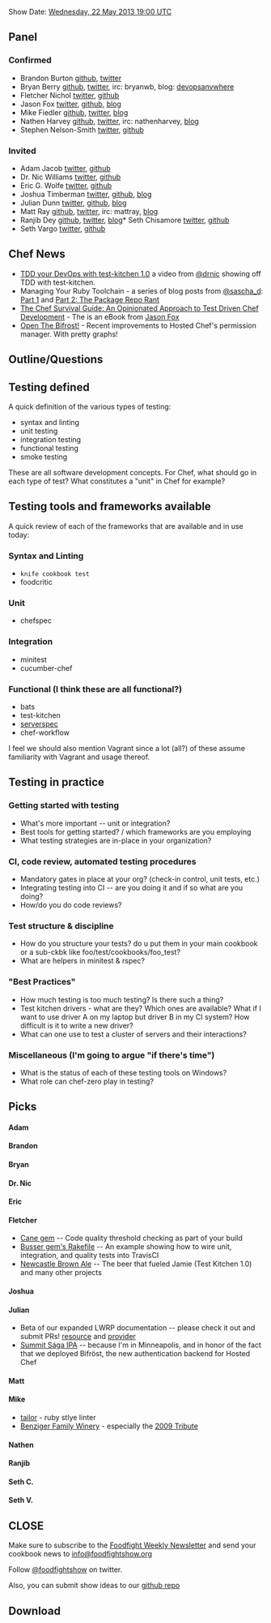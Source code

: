 Show Date:  [Wednesday, 22 May 2013 19:00 UTC](http://www.timeanddate.com/worldclock/fixedtime.html?msg=Food+Fight+Show+-+Testing+In+Practice&iso=20130521T15&p1=1928)

Panel<a name="panel"></a>
-----

### Confirmed
* Brandon Burton [github](http://github.com/solarce), [twitter](https://twitter.com/solarce)
* Bryan Berry [github](http://github.com/bryanwb), [twitter](http://twitter.com/bryanwb), irc: bryanwb, blog: [devopsanywhere](http://devopsanywhere.blogspot.com)
* Fletcher Nichol [twitter](http://twitter.com/fnichol), [github](https://github.com/fnichol)
* Jason Fox [twitter](https://twitter.com/jasonrobertfox), [github](https://github.com/jasonrobertfox), [blog](http://neverstopbuilding.net/)
* Mike Fiedler [github](http://github.com/miketheman), [twitter](http://twitter.com/mikefiedler), [blog](http://www.miketheman.net)
* Nathen Harvey [github](http://github.com/nathenharvey), [twitter](http://twitter.com/nathenharvey), irc: nathenharvey, [blog](http://nathenharvey.com)
* Stephen Nelson-Smith [twitter](https://twitter.com/lordcope), [github](http://github.com/lordcope)

### Invited
* Adam Jacob [twitter](http://twitter.com/adamhjk), [github](http://gitub.com/adamhjk)
* Dr. Nic Williams [twitter](https://twitter.com/drnic), [github](https://twitter.com/drnic)
* Eric G. Wolfe [twitter](https://twitter.com/#!/atomic_penguin), [github](http://github.com/atomic-penguin)
* Joshua Timberman [twitter](https://twitter.com/jtimberman), [github](http://github.com/jtimberman), [blog](http://jtimberman.housepub.org/)
* Julian Dunn [twitter](https://twitter.com/julian_dunn), [github](https://github.com/juliandunn), [blog](http://www.juliandunn.net/)
* Matt Ray [github](http://github.com/mattray), [twitter](http://twitter.com/mattray), irc: mattray, [blog](http://www.leastresistance.net/)
* Ranjib Dey [github](https://github.com/ranjib), [twitter](https://twitter.com/ranjibdey), [blog](http://ranjib.posterous.com/)* Seth Chisamore [twitter](https://twitter.com/schisamo), [github](http://github.com/schisamo)
* Seth Vargo [twitter](https://twitter.com/sethvargo), [github](http://github.com/sethvargo)

Chef News
--------

* [TDD your DevOps with test-kitchen 1.0](http://starkandwayne.com/articles/2013/05/07/tdd-your-devops-with-test-kitchen/) a video from [@drnic](http://twitter.com/drnic) showing off TDD with test-kitchen.
* Managing Your Ruby Toolchain - a series of blog posts from [@sascha_d](https://twitter.com/sascha_d):  [Part 1](http://blog.brattyredhead.com/blog/2013/05/12/pieces-and-parts-managing-your-ruby-toolchain/) and [Part 2:  The Package Repo Rant](http://blog.brattyredhead.com/blog/2013/05/17/managing-your-ruby-toolchain-part-2-the-package-repo-rant)
* [The Chef Survival Guide:  An Opinionated Approach to Test Driven Chef Development](https://leanpub.com/chef-survival-guide) - The is an eBook from [Jason Fox](http://twitter.com/jasonrobertfox)
* [Open The Bifrost!](http://www.opscode.com/blog/2013/05/21/open-the-bifrost/) - Recent improvements to Hosted Chef's permission manager.  With pretty graphs!


Outline/Questions
-----------------
## Testing defined

A quick definition of the various types of testing:

* syntax and linting
* unit testing
* integration testing
* functional testing
* smoke testing

These are all software development concepts. For Chef, what should go in each type of test? What constitutes a "unit" in Chef for example?

## Testing tools and frameworks available

A quick review of each of the frameworks that are available and in use today:

### Syntax and Linting

* `knife cookbook test`
* foodcritic

### Unit

* chefspec

### Integration

* minitest
* cucumber-chef

### Functional (I think these are all functional?)

* bats
* test-kitchen
* [serverspec](http://serverspec.org/)
* chef-workflow

I feel we should also mention Vagrant since a lot (all?) of these assume familiarity with Vagrant and usage thereof.

## Testing in practice

### Getting started with testing

* What's more important -- unit or integration?
* Best tools for getting started? / which frameworks are you employing
* What testing strategies are in-place in your organization?

### CI, code review, automated testing procedures

* Mandatory gates in place at your org? (check-in control, unit tests, etc.)
* Integrating testing into CI -- are you doing it and if so what are you doing?
* How/do you do code reviews?

### Test structure & discipline
* How do you structure your tests? do u put them in your main cookbook or a sub-ckbk like foo/test/cookbooks/foo_test?
* What are helpers in minitest & rspec?

### "Best Practices"

* How much testing is too much testing?  Is there such a thing?
* Test kitchen drivers - what are they? Which ones are available? What if I want to use driver A on my laptop but driver B in my CI system? How difficult is it to write a new driver?
* What can one use to test a cluster of servers and their interactions?

### Miscellaneous (I'm going to argue "if there's time")

* What is the status of each of these testing tools on Windows?
* What role can chef-zero play in testing?

Picks<a name="picks"></a>
-----

#### Adam

#### Brandon

#### Bryan  

#### Dr. Nic

#### Eric

#### Fletcher

- [Cane gem](https://github.com/square/cane) -- Code quality threshold checking as part of your build
- [Busser gem's Rakefile](https://github.com/fnichol/busser/blob/master/Rakefile) -- An example showing how to wire unit, integration, and quality tests into TravisCI
- [Newcastle Brown Ale](http://beeradvocate.com/beer/profile/342/639) -- The beer that fueled Jamie (Test Kitchen 1.0) and many other projects

#### Joshua

#### Julian

- Beta of our expanded LWRP documentation -- please check it out and submit PRs! [resource](http://docs.opscode.com/lwrp_custom_resource.html) and [provider](http://docs.opscode.com/lwrp_custom_provider_resources.html)
- [Summit Sága IPA](http://www.summitbrewing.com/brews/saga-ipa) -- because I'm in Minneapolis, and in honor of the fact that we deployed Bifröst, the new authentication backend for Hosted Chef

#### Matt

#### Mike

- [tailor](https://github.com/turboladen/tailor) - ruby stlye linter
- [Benziger Family Winery](http://www.benziger.com/) - especially the [2009 Tribute](http://www.benziger.com/2009_tribute)

#### Nathen

#### Ranjib

#### Seth C.

#### Seth V.



CLOSE
-----

Make sure to subscribe to the [Foodfight Weekly Newsletter](http://bit.ly/ffsmail) and send your cookbook
news to info@foodfightshow.org

Follow [@foodfightshow](http://twitter.com/foodfightshow) on twitter.

Also, you can submit show ideas to our [github repo](https://github.com/foodfight/showz)



Download
--------
